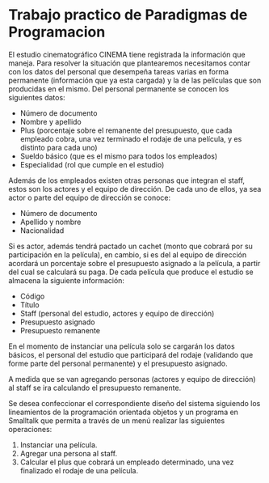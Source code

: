 # Trabajo practico de Paradigmas de Programacion
El estudio cinematográfico CINEMA tiene registrada la información que maneja. Para resolver la situación que plantearemos necesitamos contar con los datos del personal que desempeña tareas varias en forma permanente (información que ya esta cargada) y la de las películas que son producidas en el mismo.
Del personal permanente se conocen los siguientes datos:
-	Número de documento
-	Nombre y apellido
-	Plus (porcentaje sobre el remanente del presupuesto, que cada empleado cobra, una vez terminado el rodaje de una película, y es distinto para cada uno)
-	Sueldo básico (que es el mismo para todos los empleados)
-	Especialidad (rol que cumple en el estudio)

Además de los empleados existen otras personas que integran el staff, estos son los actores y el equipo de dirección.
De cada uno de ellos, ya sea actor o parte del equipo de dirección se conoce: 
-	Número de documento
-	Apellido y nombre 
-	Nacionalidad

Si es actor, además tendrá pactado un cachet (monto que cobrará por su participación en la película), en cambio, si es del al equipo de dirección acordará un porcentaje sobre el presupuesto asignado a la película, a partir del cual se calculará su paga.
De cada película que produce el estudio se almacena la siguiente información:
-	Código
-	Título
-	Staff (personal del estudio, actores y equipo de dirección)
-	Presupuesto asignado
-	Presupuesto remanente

En el momento de instanciar una película solo se cargarán los datos básicos, el personal del estudio que participará del rodaje (validando que forme parte del personal permanente) y el presupuesto asignado.

A medida que se van agregando personas (actores y equipo de dirección) al staff se ira calculando el presupuesto remanente.

Se desea confeccionar el correspondiente diseño del sistema siguiendo los lineamientos de la programación orientada objetos y un programa en Smalltalk que permita a través de un menú realizar las siguientes operaciones:
1.	Instanciar una película.
2.	Agregar una persona al staff.
3.	Calcular el plus que cobrará un empleado determinado, una vez finalizado el rodaje de una película. 
